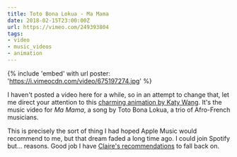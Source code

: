 ```yaml
---
title: Toto Bona Lokua - Ma Mama
date: 2018-02-15T23:00:00Z
url: https://vimeo.com/249393804
tags:
- video
- music_videos
- animation
---
```

{% include 'embed' with url
  poster: 'https://i.vimeocdn.com/video/675197274.jpg'
%}

I haven't posted a video here for a while, so in an attempt to change that, let me direct your attention to this [charming animation by Katy Wang][1]. It's the music video for <cite>Ma Mama</cite>, a song by Toto Bona Lokua, a trio of Afro-French musicians.

This is precisely the sort of thing I had hoped Apple Music would recommend to me, but that dream faded a long time ago. I could join Spotify but... reasons. Good job I have [Claire's recommendations][2] to fall back on.

[1]: https://www.itsnicethat.com/articles/katy-wang-toto-bona-lokua-ma-mama-animation-181217
[2]: http://loobylu.com/2018/02/katy-wang-animation/
